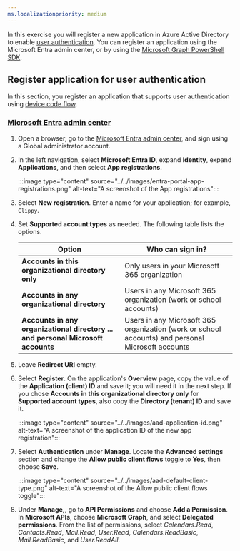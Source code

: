 ```yaml
---
ms.localizationpriority: medium
---
```

<!-- markdownlint-disable MD041 -->

In this exercise you will register a new application in Azure Active Directory to enable [user authentication](/graph/auth-v2-user). You can register an application using the Microsoft Entra admin center, or by using the [Microsoft Graph PowerShell SDK](/graph/powershell/get-started).

## Register application for user authentication

In this section, you register an application that supports user authentication using [device code flow](/azure/active-directory/develop/v2-oauth2-device-code).

### [Microsoft Entra admin center](#tab/aad)

1. Open a browser, go to the [Microsoft Entra admin center](https://entra.microsoft.com), and sign using a Global administrator account.

2. In the left navigation, select **Microsoft Entra ID**, expand **Identity**, expand **Applications**, and then select **App registrations**.

    :::image type="content" source="../../images/entra-portal-app-registrations.png" alt-text="A screenshot of the App registrations":::

3. Select **New registration**. Enter a name for your application; for example, `Clippy`.

4. Set **Supported account types** as needed. The following table lists the options.

    | Option | Who can sign in? |
    |--------|------------------|
    | **Accounts in this organizational directory only** | Only users in your Microsoft 365 organization |
    | **Accounts in any organizational directory** | Users in any Microsoft 365 organization (work or school accounts) |
    | **Accounts in any organizational directory ... and personal Microsoft accounts** | Users in any Microsoft 365 organization (work or school accounts) and personal Microsoft accounts |

5. Leave **Redirect URI** empty.

6. Select **Register**. On the application's **Overview** page, copy the value of the **Application (client) ID** and save it; you will need it in the next step. If you chose **Accounts in this organizational directory only** for **Supported account types**, also copy the **Directory (tenant) ID** and save it.

    :::image type="content" source="../../images/aad-application-id.png" alt-text="A screenshot of the application ID of the new app registration":::

7. Select **Authentication** under **Manage**. Locate the **Advanced settings** section and change the **Allow public client flows** toggle to **Yes**, then choose **Save**.

    :::image type="content" source="../../images/aad-default-client-type.png" alt-text="A screenshot of the Allow public client flows toggle":::

8. Under **Manage,**, go to **API Permissions** and choose **Add a Permission**. In **Microsoft APIs**, choose **Microsoft Graph**, and select **Delegated permissions**. From the list of permissions, select *Calendars.Read*, *Contacts.Read*, *Mail.Read*, *User.Read*, *Calendars.ReadBasic*, *Mail.ReadBasic*, and *User.ReadAll*.